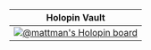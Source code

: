 |Holopin Vault|
--- | 
|[![@mattman's Holopin board](https://holopin.me/mattman)](https://holopin.io/@mattman)|data2|data3|



